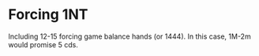 # Forcing 1NT
Including 12-15 forcing game balance hands (or 1444). In this case, 1M-2m would promise 5 cds.
